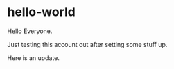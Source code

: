 # hello-world

Hello Everyone.

Just testing this account out after setting some stuff up.

Here is an update.
